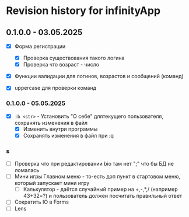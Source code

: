 # Revision history for infinityApp

## 0.1.0.0 - 03.05.2025

- [x] Форма регистрации
    - [x] Проверка существования такого логина
    - [x] Проверка что возраст - число

- [x] Функции валидации для логинов, возрастов и сообщений (команд)

- [x] uppercase для проверки команд

### 0.1.0.0 - 05.05.2025
- [x] `:b <str>` - Установить "О себе" длятекущего пользователя, сохранять изменения в файл
    - [x] Изменить внутри программы
    - [x] Сохранять изменения в файл при :q

### s
- [ ] Проверка что при редактировании bio там нет ";" что бы БД не ломалась
- [ ] Мини игры Главном меню - то-есть доп пункт в стартовом меню, который запускает мини игру
  - [ ] Калькулятор - даётся случайный пример на +,-,*,/ (например 43+32=?) и пользователь должен посчитать правильный ответ

- [ ] Сократить IO в Forms
- [ ] Lens